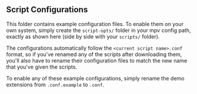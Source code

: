## Script Configurations

This folder contains example configuration files. To enable them on your own
system, simply create the `script-opts/` folder in your mpv config path,
exactly as shown here (side by side with your `scripts/` folder).

The configurations automatically follow the `<current script name>.conf` format,
so if you've renamed any of the scripts after downloading them, you'll also have
to rename their configuration files to match the new name that you've given the
scripts.

To enable any of these example configurations, simply rename the demo extensions
from `.conf.example` to `.conf`.
